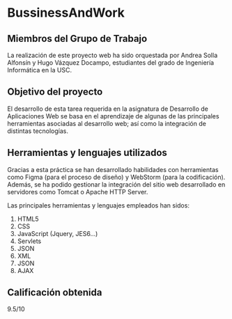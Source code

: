 # BussinessAndWork

## Miembros del Grupo de Trabajo
La realización de este proyecto web ha sido orquestada por Andrea Solla Alfonsín y Hugo Vázquez Docampo, estudiantes del grado de Ingeniería Informática en la USC.
## Objetivo del proyecto
El desarrollo de esta tarea requerida en la asignatura de Desarrollo de Aplicaciones Web se basa en el aprendizaje de algunas de las principales herramientas asociadas al desarrollo web; así como la integración de distintas tecnologías.

## Herramientas y lenguajes utilizados
Gracias a esta práctica se han desarrollado habilidades con herramientas como Figma (para el proceso de diseño) y WebStorm (para la codificación). Además, se ha podido gestionar la integración del sitio web desarrollado en servidores como Tomcat o  Apache HTTP Server.

Las principales herramientas y lenguajes empleados han sidos:
1. HTML5
2. CSS
3. JavaScript (Jquery, JES6...)
4. Servlets
5. JSON
6. XML
7. JSON
8. AJAX

## Calificación obtenida
9.5/10
